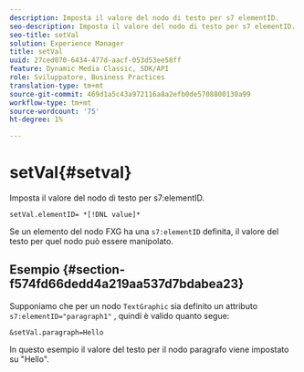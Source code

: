 ```yaml
---
description: Imposta il valore del nodo di testo per s7 elementID.
seo-description: Imposta il valore del nodo di testo per s7 elementID.
seo-title: setVal
solution: Experience Manager
title: setVal
uuid: 27ced070-6434-477d-aacf-053d53ee58ff
feature: Dynamic Media Classic, SDK/API
role: Sviluppatore, Business Practices
translation-type: tm+mt
source-git-commit: 469d1a5c43a972116a8a2efb0de5708800130a99
workflow-type: tm+mt
source-wordcount: '75'
ht-degree: 1%

---
```



# setVal{#setval}

Imposta il valore del nodo di testo per s7:elementID.

`setVal.elementID= *[!DNL value]*`

Se un elemento del nodo FXG ha una `s7:elementID` definita, il valore del testo per quel nodo può essere manipolato.

## Esempio {#section-f574fd66dedd4a219aa537d7bdabea23}

Supponiamo che per un nodo `TextGraphic` sia definito un attributo `s7:elementID="paragraph1"` , quindi è valido quanto segue:

`&setVal.paragraph=Hello`

In questo esempio il valore del testo per il nodo paragrafo viene impostato su &quot;Hello&quot;.
